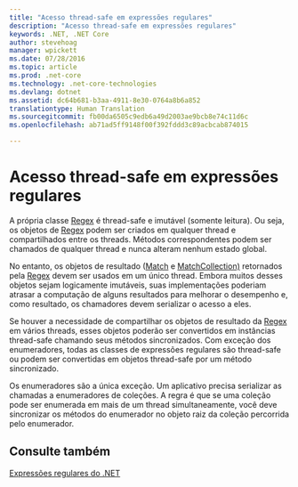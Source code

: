 ```yaml
---
title: "Acesso thread-safe em expressões regulares"
description: "Acesso thread-safe em expressões regulares"
keywords: .NET, .NET Core
author: stevehoag
manager: wpickett
ms.date: 07/28/2016
ms.topic: article
ms.prod: .net-core
ms.technology: .net-core-technologies
ms.devlang: dotnet
ms.assetid: dc64b681-b3aa-4911-8e30-0764a8b6a852
translationtype: Human Translation
ms.sourcegitcommit: fb00da6505c9edb6a49d2003ae9bcb8e74c11d6c
ms.openlocfilehash: ab71ad5ff9148f00f392fddd3c89acbcab874015

---
```


# <a name="thread-safety-in-regular-expressions"></a>Acesso thread-safe em expressões regulares

A própria classe [Regex](xref:System.Text.RegularExpressions.Regex) é thread-safe e imutável (somente leitura). Ou seja, os objetos de [Regex](xref:System.Text.RegularExpressions.Regex) podem ser criados em qualquer thread e compartilhados entre os threads. Métodos correspondentes podem ser chamados de qualquer thread e nunca alteram nenhum estado global.

No entanto, os objetos de resultado ([Match](xref:System.Text.RegularExpressions.Match) e [MatchCollection)](xref:System.Text.RegularExpressions.MatchCollection) retornados pela [Regex](xref:System.Text.RegularExpressions.Regex) devem ser usados em um único thread. Embora muitos desses objetos sejam logicamente imutáveis, suas implementações poderiam atrasar a computação de alguns resultados para melhorar o desempenho e, como resultado, os chamadores devem serializar o acesso a eles.

Se houver a necessidade de compartilhar os objetos de resultado da [Regex](xref:System.Text.RegularExpressions.Regex) em vários threads, esses objetos poderão ser convertidos em instâncias thread-safe chamando seus métodos sincronizados. Com exceção dos enumeradores, todas as classes de expressões regulares são thread-safe ou podem ser convertidas em objetos thread-safe por um método sincronizado.

Os enumeradores são a única exceção. Um aplicativo precisa serializar as chamadas a enumeradores de coleções. A regra é que se uma coleção pode ser enumerada em mais de um thread simultaneamente, você deve sincronizar os métodos do enumerador no objeto raiz da coleção percorrida pelo enumerador.

## <a name="see-also"></a>Consulte também

[Expressões regulares do .NET](regular-expressions.md)




<!--HONumber=Nov16_HO4-->


